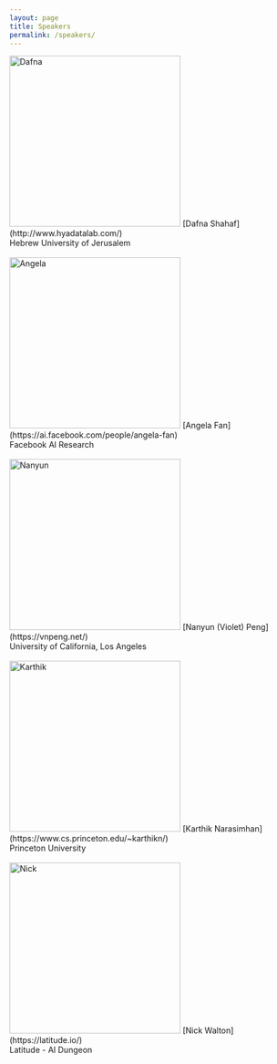 ```yaml
---
layout: page
title: Speakers
permalink: /speakers/
---
```



<img src="https://wordplay-workshop.github.io/img/dafna.jpg" alt="Dafna" width="300"/>
[Dafna Shahaf](http://www.hyadatalab.com/)<br>Hebrew University of Jerusalem <br><br>

<img src="https://wordplay-workshop.github.io/img/angela.jpg" alt="Angela" width="300"/>
[Angela Fan](https://ai.facebook.com/people/angela-fan)<br>Facebook AI Research <br><br>


<img src="https://wordplay-workshop.github.io/img/nanyun.jpg" alt="Nanyun" width="300"/>
[Nanyun (Violet) Peng](https://vnpeng.net/)<br>University of California, Los Angeles <br><br>


<img src="https://wordplay-workshop.github.io/img/karthik.jpg" alt="Karthik" width="300"/>
[Karthik Narasimhan](https://www.cs.princeton.edu/~karthikn/)<br>Princeton University <br><br>


<img src="https://wordplay-workshop.github.io/img/nick.jpg" alt="Nick" width="300"/>
[Nick Walton](https://latitude.io/)<br> Latitude - AI Dungeon

